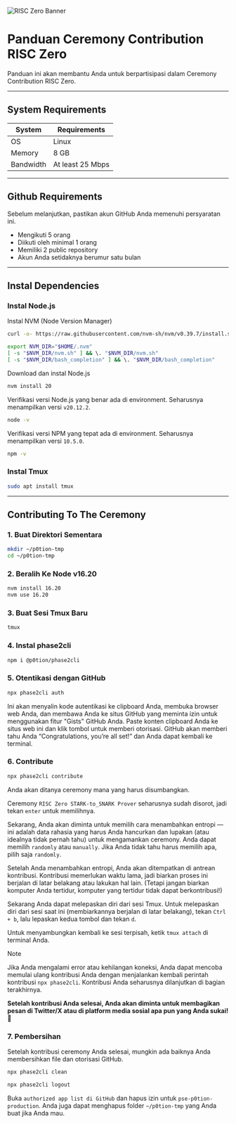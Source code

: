 ![RISC Zero Banner](https://github.com/BlockchainsHub/Testnet/assets/77204008/ee01db53-478b-4eb6-85ce-1bc532d46825)

# Panduan Ceremony Contribution RISC Zero
Panduan ini akan membantu Anda untuk berpartisipasi dalam Ceremony Contribution RISC Zero.

-----------------------------------------------------------

## System Requirements
| System | Requirements |
|-|-
| OS | Linux |
| Memory | 8 GB |
| Bandwidth | At least 25 Mbps |

-----------------------------------------------------------

## Github Requirements
Sebelum melanjutkan, pastikan akun GitHub Anda memenuhi persyaratan ini.
- Mengikuti 5 orang
- Diikuti oleh minimal 1 orang
- Memiliki 2 public repository
- Akun Anda setidaknya berumur satu bulan

-----------------------------------------------------------

## Instal Dependencies
### Instal Node.js
Instal NVM (Node Version Manager)
```bash
curl -o- https://raw.githubusercontent.com/nvm-sh/nvm/v0.39.7/install.sh | bash

export NVM_DIR="$HOME/.nvm"
[ -s "$NVM_DIR/nvm.sh" ] && \. "$NVM_DIR/nvm.sh"
[ -s "$NVM_DIR/bash_completion" ] && \. "$NVM_DIR/bash_completion"
```



Download dan instal Node.js
```bash
nvm install 20
```

Verifikasi versi Node.js yang benar ada di environment. Seharusnya menampilkan versi `v20.12.2`.
```bash
node -v
```

Verifikasi versi NPM yang tepat ada di environment. Seharusnya menampilkan versi `10.5.0`.
```bash
npm -v
```

### Instal Tmux
```bash
sudo apt install tmux
```

-----------------------------------------------------------

## Contributing To The Ceremony
### 1. Buat Direktori Sementara
```bash
mkdir ~/p0tion-tmp
cd ~/p0tion-tmp
```

### 2. Beralih Ke Node v16.20
```bash
nvm install 16.20
nvm use 16.20
```

### 3. Buat Sesi Tmux Baru
```bash
tmux
```

### 4. Instal phase2cli
```bash
npm i @p0tion/phase2cli
```

### 5. Otentikasi dengan GitHub
```bash
npx phase2cli auth
```
Ini akan menyalin kode autentikasi ke clipboard Anda, membuka browser web Anda, dan membawa Anda ke situs GitHub yang meminta izin untuk menggunakan fitur "Gists" GitHub Anda. 
Paste konten clipboard Anda ke situs web ini dan klik tombol untuk memberi otorisasi. GitHub akan memberi tahu Anda “Congratulations, you’re all set!” dan Anda dapat kembali ke terminal.

### 6. Contribute
```bash
npx phase2cli contribute
```

Anda akan ditanya ceremony mana yang harus disumbangkan.

Ceremony `RISC Zero STARK-to_SNARK Prover` seharusnya sudah disorot, jadi tekan `enter` untuk memilihnya.

Sekarang, Anda akan diminta untuk memilih cara menambahkan entropi — ini adalah data rahasia yang harus Anda hancurkan dan lupakan (atau idealnya tidak pernah tahu) untuk mengamankan ceremony. Anda dapat memilih `randomly` atau `manually`. Jika Anda tidak tahu harus memilih apa, pilih saja `randomly`.

Setelah Anda menambahkan entropi, Anda akan ditempatkan di antrean kontribusi. Kontribusi memerlukan waktu lama, jadi biarkan proses ini berjalan di latar belakang atau lakukan hal lain. (Tetapi jangan biarkan komputer Anda tertidur, komputer yang tertidur tidak dapat berkontribusi!)

Sekarang Anda dapat melepaskan diri dari sesi Tmux. Untuk melepaskan diri dari sesi saat ini (membiarkannya berjalan di latar belakang), tekan `Ctrl + b`, lalu lepaskan kedua tombol dan tekan `d`.

Untuk menyambungkan kembali ke sesi terpisah, ketik `tmux attach` di terminal Anda.

> [!NOTE]
> ‍Jika Anda mengalami error atau kehilangan koneksi, Anda dapat mencoba memulai ulang kontribusi Anda dengan menjalankan kembali perintah kontribusi `npx phase2cli`. Kontribusi Anda seharusnya dilanjutkan di bagian terakhirnya.

**Setelah kontribusi Anda selesai, Anda akan diminta untuk membagikan pesan di Twitter/X atau di platform media sosial apa pun yang Anda sukai! 🎉**

### 7. Pembersihan
Setelah kontribusi ceremony Anda selesai, mungkin ada baiknya Anda membersihkan file dan otorisasi GitHub.
```bash
npx phase2cli clean
```
```bash
npx phase2cli logout
```

Buka `authorized app list di GitHub` dan hapus izin untuk `pse-p0tion-production`. Anda juga dapat menghapus folder `~/p0tion-tmp` yang Anda buat jika Anda mau.
